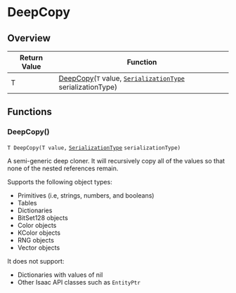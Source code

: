 # DeepCopy

## Overview

| Return Value | Function                                                                                                                      |
| ------------ | ----------------------------------------------------------------------------------------------------------------------------- |
| T            | [DeepCopy](deepcopy.md#deepcopy)(`T` value, [`SerializationType`](../../custom-enums/serializationtype.md) serializationType) |

## Functions

### DeepCopy()

`T DeepCopy(T value,` [`SerializationType`](../../custom-enums/serializationtype.md) `serializationType)`

A semi-generic deep cloner. It will recursively copy all of the values so that none of the nested references remain.

Supports the following object types:

* Primitives (i.e, strings, numbers, and booleans)
* Tables
* Dictionaries
* BitSet128 objects
* Color objects
* KColor objects
* RNG objects
* Vector objects

It does not support:

* Dictionaries with values of nil
* Other Isaac API classes such as `EntityPtr`
